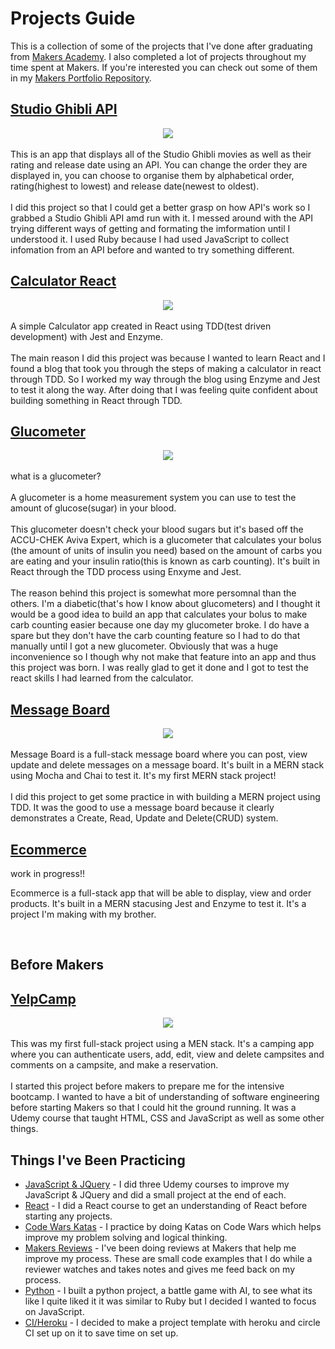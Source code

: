 # Projects Guide

This is a collection of some of the projects that I've done after graduating from [Makers Academy](https://makers.tech/). I also completed a lot of projects throughout my time spent at Makers. If you're interested you can check out some of them in my [Makers Portfolio Repository](https://github.com/kealanheena/makersPortfolio).

## [Studio Ghibli API](https://github.com/kealanheena/studio_ghibli_api)

<div align="center">
  <img src="./img/studioGhibli.png"/>
</div>

<br>
This is an app that displays all of the Studio Ghibli movies as well as their rating and release date using an API. You can change the order they are displayed in, you can choose to organise them by alphabetical order, rating(highest to lowest) and release date(newest to oldest).
<br><br>
I did this project so that I could get a better grasp on how API's work so I grabbed a Studio Ghibli API amd run with it. I messed around with the API trying different ways of getting and formating the imformation until I understood it. I used Ruby because I had used JavaScript to collect infomation from an API before and wanted to try something different.
<br>

## [Calculator React](https://github.com/kealanheena/calculator_react)


<div align="center">
  <img src="./img/calculator.png"/>
</div>

<br>
A simple Calculator app created in React using TDD(test driven development) with Jest and Enzyme.
<br><br>
The main reason I did this project was because I wanted to learn React and I found a blog that took you through the steps of making a calculator in react through TDD. So I worked my way through the blog using Enzyme and Jest to test it along the way. After doing that I was feeling quite confident about building something in React through TDD.
<br>

## [Glucometer](https://github.com/kealanheena/glucometer)

<div align="center">
  <img src="./img/glucometer.png"/>
</div>

<br>
what is a glucometer?
<br><br>
A glucometer is a home measurement system you can use to test the amount of glucose(sugar) in your blood.
<br><br>
This glucometer doesn't check your blood sugars but it's based off the ACCU-CHEK Aviva Expert, which is a glucometer that calculates your bolus (the amount of units of insulin you need) based on the amount of carbs you are eating and your insulin ratio(this is known as carb counting). It's built in React through the TDD process using Enxyme and Jest.
<br><br>
The reason behind this project is somewhat more persomnal than the others. I'm a diabetic(that's how I know about glucometers) and I thought it would be a good idea to build an app that calculates your bolus to make carb counting easier because one day my glucometer broke. I do have a spare but they don't have the carb counting feature so I had to do that manually until I got a new glucometer. Obviously that was a huge inconvenience so I though why not make that feature into an app and thus this project was born. I was really glad to get it done and I got to test the react skills I had learned from the calculator.
<br>

## [Message Board](https://github.com/kealanheena/message_board)

<div align="center">
  <img src="./img/yelpCamp.png"/>
</div>

<br>
Message Board is a full-stack message board where you can post, view update and delete messages on a message board. It's built in a MERN stack using Mocha and Chai to test it. It's my first MERN stack project!
<br><br>
I did this project to get some practice in with building a MERN project using TDD. It was the good to use a message board because it clearly demonstrates a Create, Read, Update and Delete(CRUD) system.
<br>


## [Ecommerce](https://github.com/kealanheena/ecommerce)

work in progress!!

Ecommerce is a full-stack app that will be able to display, view and order products. It's built in a MERN stacusing Jest and Enzyme to test it. It's a project I'm making with my brother.

<br>

## Before Makers
## [YelpCamp](https://kealan-heena-yelpcamp.herokuapp.com/)

<div align="center">
  <img src="./img/yelpCamp.png"/>
</div>

<br>
This was my first full-stack project using a MEN stack. It's a camping app where you can authenticate users, add, edit, view and delete campsites and comments on a campsite, and make a reservation.
<br><br>
I started this project before makers to prepare me for the intensive bootcamp. I wanted to have a bit of understanding of software engineering before starting Makers so that I could hit the ground running. It was a Udemy course that taught HTML, CSS and JavaScript as well as some other things.
<br>


## Things I've Been Practicing
- [JavaScript & JQuery](https://github.com/kealanheena/javascript_practice) - I did three Udemy courses to improve my JavaScript & JQuery and did a small project at the end of each.
- [React](https://github.com/kealanheena/react) - I did a React course to get an understanding of React before starting any projects.
- [Code Wars Katas](https://www.codewars.com/users/kealanheena) - I practice by doing Katas on Code Wars which helps improve my problem solving and logical thinking.
- [Makers Reviews](https://github.com/kealanheena/review_four) - I've been doing reviews at Makers that help me improve my process. These are small code examples that I do while a reviewer watches and takes notes and gives me feed back on my process.
- [Python](https://github.com/kealanheena/learninng_python) - I built a python project, a battle game with AI, to see what its like I quite liked it it was similar to Ruby but I decided I wanted to focus on JavaScript.
- [CI/Heroku](https://github.com/kealanheena/mern_project) - I decided to make a project template with heroku and circle CI set up on it to save time on set up.
